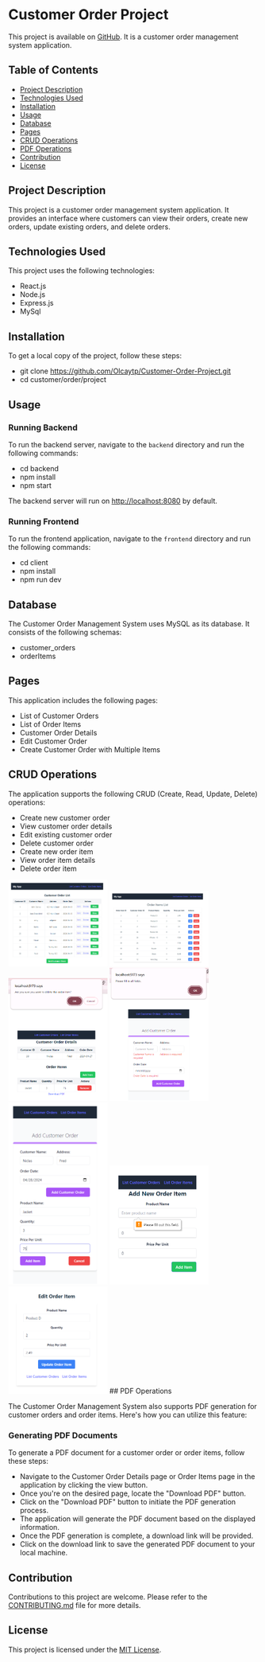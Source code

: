 # Customer Order Project

This project is available on [GitHub](https://github.com/). It is a customer order management system application.

## Table of Contents

- [Project Description](#project-description)
- [Technologies Used](#technologies-used)
- [Installation](#installation)
- [Usage](#usage)
- [Database](#database)
- [Pages](#pages)
- [CRUD Operations](#crud-operations)
- [PDF Operations](#pdf-operations)
- [Contribution](#contribution)
- [License](#license)

## Project Description

This project is a customer order management system application. It provides an interface where customers can view their orders, create new orders, update existing orders, and delete orders.

## Technologies Used

This project uses the following technologies:
- React.js
- Node.js
- Express.js
- MySql

## Installation

To get a local copy of the project, follow these steps:
- git clone https://github.com/Olcaytp/Customer-Order-Project.git
- cd customer/order/project

## Usage

### Running Backend

To run the backend server, navigate to the `backend` directory and run the following commands:
- cd backend
- npm install
- npm start

The backend server will run on [http://localhost:8080](http://localhost:8080) by default.

### Running Frontend

To run the frontend application, navigate to the `frontend` directory and run the following commands:
- cd client
- npm install
- npm run dev

## Database

The Customer Order Management System uses MySQL as its database. It consists of the following schemas:
- customer_orders
- orderItems

## Pages

This application includes the following pages:
- List of Customer Orders
- List of Order Items
- Customer Order Details
- Edit Customer Order
- Create Customer Order with Multiple Items

## CRUD Operations

The application supports the following CRUD (Create, Read, Update, Delete) operations:
- Create new customer order
- View customer order details
- Edit existing customer order
- Delete customer order
- Create new order item
- View order item details
- Delete order item
<img src="https://github.com/Olcaytp/Customer-Order-Project/blob/main/client/src/assets/customer-order-list.png" alt="Create Customer Order" width="200"/>
<img src="https://github.com/Olcaytp/Customer-Order-Project/blob/main/client/src/assets/order-item-list.png" alt="Create Customer Order" width="200"/>
<img src="https://github.com/Olcaytp/Customer-Order-Project/blob/main/client/src/assets/customer-order-details.png" alt="Create Customer Order" width="200"/>
<img src="https://github.com/Olcaytp/Customer-Order-Project/blob/main/client/src/assets/add-customer-order.png" alt="Create Customer Order" width="200"/>
<img src="https://github.com/Olcaytp/Customer-Order-Project/blob/main/client/src/assets/add-item-with-customer.png" alt="Create Customer Order" width="200"/>
<img src="https://github.com/Olcaytp/Customer-Order-Project/blob/main/client/src/assets/add-new-order-item.png" alt="Create Customer Order" width="200"/>
<img src="https://github.com/Olcaytp/Customer-Order-Project/blob/main/client/src/assets/update-order-item.png" alt="Create Customer Order" width="200"/>
## PDF Operations

The Customer Order Management System also supports PDF generation for customer orders and order items. Here's how you can utilize this feature:

### Generating PDF Documents

To generate a PDF document for a customer order or order items, follow these steps:

- Navigate to the Customer Order Details page or Order Items page in the application by clicking the view button.
- Once you're on the desired page, locate the "Download PDF" button.
- Click on the "Download PDF" button to initiate the PDF generation process.
- The application will generate the PDF document based on the displayed information.
- Once the PDF generation is complete, a download link will be provided.
- Click on the download link to save the generated PDF document to your local machine.


## Contribution

Contributions to this project are welcome. Please refer to the [CONTRIBUTING.md](CONTRIBUTING.md) file for more details.

## License

This project is licensed under the [MIT License](LICENSE).
